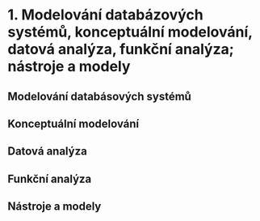 # 1. Modelování databázových systémů, konceptuální modelování, datová analýza, funkční analýza; nástroje a modely

## Modelování databásových systémů

## Konceptuální modelování

## Datová analýza

## Funkční analýza

## Nástroje a modely
